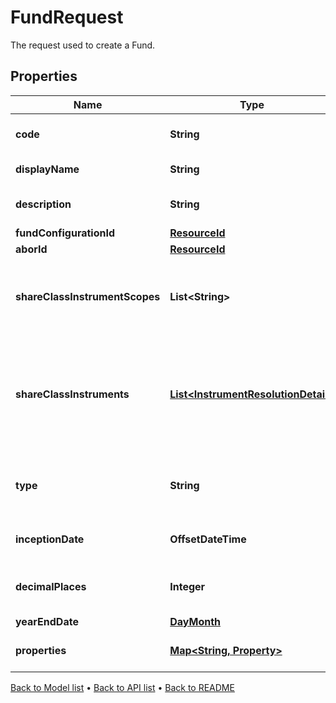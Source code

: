 

# FundRequest

The request used to create a Fund.

## Properties

| Name | Type | Description | Notes |
|------------ | ------------- | ------------- | -------------|
|**code** | **String** | The code given for the Fund. |  |
|**displayName** | **String** | The name of the Fund. |  [optional] |
|**description** | **String** | A description for the Fund. |  [optional] |
|**fundConfigurationId** | [**ResourceId**](ResourceId.md) |  |  |
|**aborId** | [**ResourceId**](ResourceId.md) |  |  |
|**shareClassInstrumentScopes** | **List&lt;String&gt;** | The scopes in which the instruments lie, currently limited to one. |  [optional] |
|**shareClassInstruments** | [**List&lt;InstrumentResolutionDetail&gt;**](InstrumentResolutionDetail.md) | Details the user-provided instrument identifiers and the instrument resolved from them. |  [optional] |
|**type** | **String** | The type of fund; &#39;Standalone&#39;, &#39;Master&#39; or &#39;Feeder&#39; |  |
|**inceptionDate** | **OffsetDateTime** | Inception date of the Fund |  |
|**decimalPlaces** | **Integer** | Number of decimal places for reporting |  [optional] |
|**yearEndDate** | [**DayMonth**](DayMonth.md) |  |  |
|**properties** | [**Map&lt;String, Property&gt;**](Property.md) | A set of properties for the Fund. |  [optional] |



[Back to Model list](../README.md#documentation-for-models) &#8226; [Back to API list](../README.md#documentation-for-api-endpoints) &#8226; [Back to README](../README.md)


